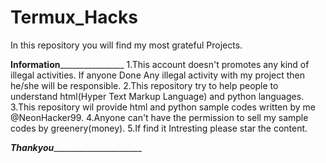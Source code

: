 # Termux_Hacks
In this repository you will find my most grateful Projects. 

______________________________________Information______________________________________________________
1.This account doesn't promotes any kind of illegal activities. If anyone Done Any illegal activity with my project then he/she will be responsible.
2.This repository try to help people to understand html(Hyper Text Markup Language) and python languages.
3.This repository wil provide html and python sample codes written by me @NeonHacker99.
4.Anyone can't have the permission to sell my sample codes by greenery(money).
5.If find it Intresting please star the content.

_____________________________________Thankyou___________________________________________________________
